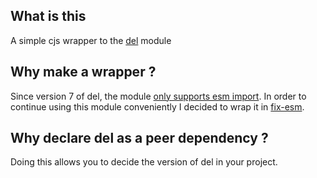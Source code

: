 ## What is this

A simple cjs wrapper to the [del](https://github.com/sindresorhus/del) module

## Why make a wrapper ?

Since version 7 of del, the module [only supports esm import](https://github.com/sindresorhus/del/issues/138#issuecomment-1074678507).
In order to continue using this module conveniently I decided to wrap it in [fix-esm](https://www.npmjs.com/package/fix-esm).

## Why declare del as a peer dependency ?

Doing this allows you to decide the version of del in your project.
